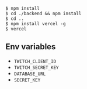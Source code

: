 ```
$ npm install
$ cd ./backend && npm install
$ cd ..
$ npm install vercel -g
$ vercel
```

## Env variables

- `TWITCH_CLIENT_ID`
- `TWITCH_SECRET_KEY`
- `DATABASE_URL`
- `SECRET_KEY`
